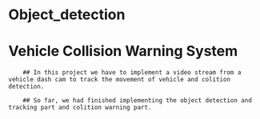 # Object_detection

# Vehicle Collision Warning System

		## In this project we have to implement a video stream from a vehicle dash cam to track the movement of vehicle and colition detection. 
		
		## So far, we had finished implementing the object detection and tracking part and colition warning part. 




